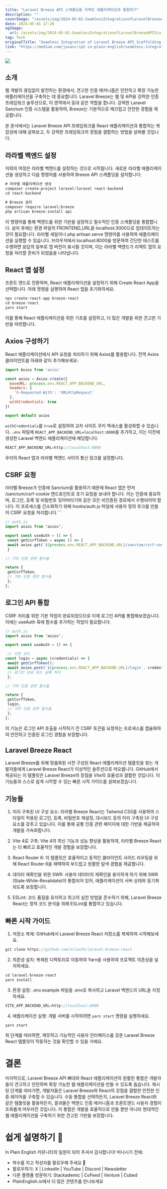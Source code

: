 ```yaml
---
title: "Laravel Breeze API 스캐폴딩을 리액트 애플리케이션과 통합하기"
description: ""
coverImage: "/assets/img/2024-05-01-SeamlessIntegrationofLaravelBreezeAPIScaffoldingwithReactApplications_0.png"
date: 2024-05-01 17:28
ogImage: 
  url: /assets/img/2024-05-01-SeamlessIntegrationofLaravelBreezeAPIScaffoldingwithReactApplications_0.png
tag: Tech
originalTitle: "Seamless Integration of Laravel Breeze API Scaffolding with React Applications"
link: "https://medium.com/javascript-in-plain-english/seamless-integration-of-laravel-breeze-api-scaffolding-with-react-applications-60ed4b672bf1"
---
```



<img src="/assets/img/2024-05-01-SeamlessIntegrationofLaravelBreezeAPIScaffoldingwithReactApplications_0.png" />

## 소개

웹 개발의 끊임없이 발전하는 환경에서, 견고한 인증 메커니즘은 안전하고 확장 가능한 애플리케이션을 구축하는 데 중요합니다. Laravel Breeze는 웹 및 API용 강력한 인증 프레임워크 솔루션으로, 이 영역에서 등대 같은 역할을 합니다. 강력한 Laravel Sanctum 인증 시스템을 활용하여, Breeze는 기본적으로 매끄럽고 안전한 경험을 제공합니다.

본 문서에서는 Laravel Breeze API 프레임워크를 React 애플리케이션과 통합하는 복잡성에 대해 살펴보고, 두 강력한 프레임워크의 장점을 결합하는 방법을 살펴볼 것입니다.

<div class="content-ad"></div>

## 라라벨 백엔드 설정

저희의 여정은 라라벨 백엔드를 설정하는 것으로 시작됩니다. 새로운 라라벨 애플리케이션을 생성하고 다음 명령어를 사용하여 Breeze API 스캐폴딩을 설치합니다:

```js
# 라라벨 애플리케이션 생성
composer create-project laravel/laravel react-backend
cd react-backend

# Breeze 설치
composer require laravel/breeze
php artisan breeze:install api
```

이 명령어를 통해 백엔드를 위한 기반을 설정하고 필수적인 인증 스캐폴딩을 통합합니다. 설치 후에는 환경 파일의 FRONTEND_URL을 localhost:3000으로 업데이트하는 것이 필요합니다. 라라벨 세일이나 php artisan serve 명령어를 사용하여 애플리케이션을 실행할 수 있습니다. 브라우저에서 localhost:8000을 방문하여 간단한 테스트를 수행하면 응답의 일부로 앱 버전이 표시될 것이며, 이는 라라벨 백엔드가 리액트 앱의 요청을 처리할 준비가 되었음을 나타냅니다.

<div class="content-ad"></div>

## React 앱 설정

프론트 엔드로 전환하며, React 애플리케이션을 설정하기 위해 Create React App을 선택합니다. 아래 명령을 실행하여 React 앱을 초기화하세요.

```js
npx create-react-app breeze-react
cd breeze-react
yarn start
```

이를 통해 React 애플리케이션을 위한 기초를 설정하고, 더 많은 개발을 위한 견고한 기반을 마련합니다.

<div class="content-ad"></div>

## Axios 구성하기

React 애플리케이션에서 API 요청을 처리하기 위해 Axios를 활용합니다. 전역 Axios 클라이언트를 아래와 같이 추가해보세요:

```js
import Axios from 'axios'

const axios = Axios.create({
  baseURL: process.env.REACT_APP_BACKEND_URL,
  headers: {
    'X-Requested-With': 'XMLHttpRequest'
  },
  withCredentials: true
})

export default axios
```

`withCredentials`를 `true`로 설정하여 교차 사이트 쿠키 액세스를 활성화할 수 있습니다. `.env` 파일에 `REACT_APP_BACKEND_URL=localhost:8000`을 추가하고, 이는 이전에 생성한 Laravel 백엔드 애플리케이션에 해당합니다.

<div class="content-ad"></div>

```js
REACT_APP_BACKEND_URL=http://localhost:8000
```

우리의 React 앱과 라라벨 백엔드 사이의 통신 링크를 설정합니다.

## CSRF 요청

라라벨 Breeze가 인증에 Sanctum을 활용하기 때문에 React 앱은 먼저 /sanctum/csrf-cookie 엔드포인트로 초기 요청을 보내야 합니다. 이는 인증에 중요하며, 로그인, 등록 및 비밀번호 잊어버리기와 같은 모든 비인증된 경로에서 수행되어야 합니다. 이 프로세스를 간소화하기 위해 hooks/auth.js 파일에 사용자 정의 후크를 만들어 CSRF 요청을 처리합니다.```

<div class="content-ad"></div>

```js
// auth.js
import axios from ‘axios’;

export const useAuth = () => {
 const getCsrfToken = async () => {
 await axios.get(`${process.env.REACT_APP_BACKEND_URL}/sanctum/csrf-cookie`);
 }

// 기타 인증 관련 함수들

return {
 getCsrfToken,
 // 기타 인증 관련 함수들
 };
};
```

## 로그인 API 통합

CSRF 처리를 위한 기본 작업이 완료되었으므로 이제 로그인 API를 통합해보겠습니다. 이에는 useAuth 훅에 함수를 추가하는 작업이 필요합니다:

```js
// auth.js
import axios from ‘axios’;

export const useAuth = () => {

 // 이전 코드
const login = async (credentials) => {
 await getCsrfToken();
 await axios.post(`${process.env.REACT_APP_BACKEND_URL}/login`, credentials);
 // 로그인 성공 또는 실패 처리
 };

// 기타 인증 관련 함수들

return {
 getCsrfToken,
 login,
 // 기타 인증 관련 함수들
 };
};
```

<div class="content-ad"></div>

이 기능은 로그인 API 호출을 시작하기 전 CSRF 토큰을 요청하는 프로세스를 캡슐화하여 안전하고 인증된 로그인 경험을 보장합니다.

## Laravel Breeze React

Laravel Breeze를 위해 맞춤화된 사전 구성된 React 애플리케이션 템플릿을 찾는 개발자들에게 Laravel Breeze React가 이상적인 솔루션으로 떠오릅니다. GitHub에서 제공되는 이 템플릿은 Laravel Breeze의 장점을 Vite의 효율성과 결합한 것입니다. 이 기능들과 스스로 쉽게 시작할 수 있는 빠른 시작 가이드를 살펴보겠습니다.

## 기능들

<div class="content-ad"></div>

1. 미리 구축된 UI 구성 요소: 라라벨 Breeze React는 Tailwind CSS를 사용하여 스타일이 적용된 로그인, 등록, 비밀번호 재설정, 대시보드 등의 미리 구축된 UI 구성 요소를 갖추고 있습니다. 이를 통해 공통 인증 관련 페이지에 대한 기반을 제공하여 개발을 가속화합니다.

2. Vite 4로 구축: Vite 4의 최신 기능과 성능 향상을 활용하여, 라라벨 Breeze React는 더 빠르고 효율적인 개발 경험을 보장합니다.

3. React Router 6: 이 템플릿은 효율적이고 동적인 클라이언트 사이드 라우팅을 위해 React Router 6을 채택하여 부드럽고 원활한 탐색 경험을 제공합니다.

4. 데이터 재확인을 위한 SWR: 사용자 데이터의 재확인을 용이하게 하기 위해 SWR (Stale-While-Revalidate)이 통합되어 있어, 애플리케이션이 서버 상태와 동기화되도록 보장합니다.

<div class="content-ad"></div>

5. ESLint: 코드 품질을 유지하고 최고의 실천 방법을 준수하기 위해, Laravel Breeze React는 정적 코드 분석을 위해 ESLint를 통합하고 있습니다.

## 빠른 시작 가이드

1. 저장소 복제: GitHub에서 Laravel Breeze React 저장소를 복제하여 시작해보세요.

```js
git clone https://github.com/nilanth/laravel-breeze-react
```

<div class="content-ad"></div>

2. 의존성 설치: 복제된 디렉토리로 이동하여 Yarn을 사용하여 프로젝트 의존성을 설치하세요.

```js
cd laravel-breeze-react
yarn install
```

3. 환경 설정: .env.example 파일을 .env로 복사하고 Laravel 백엔드의 URL을 지정하세요.

```js
VITE_APP_BACKEND_URL=http://localhost:8000
```

<div class="content-ad"></div>

4. 애플리케이션 실행: 개발 서버를 시작하려면 `yarn start` 명령을 실행하세요.

```js
yarn start
```

위 단계를 따라하면, 깨끗하고 기능적인 사용자 인터페이스를 갖춘 Laravel Breeze React 템플릿이 작동하는 것을 확인할 수 있을 거에요.

# 결론

<div class="content-ad"></div>

마지막으로, Laravel Breeze API 뼈대와 React 애플리케이션의 원활한 통합은 개발자들이 견고하고 안전하며 확장 가능한 웹 애플리케이션을 만들 수 있도록 돕습니다. 제시된 단계를 따라가면, 개발자들은 Laravel Breeze와 React의 강점을 결합한 안전한 인증 레이어를 구축할 수 있습니다. 수동 통합을 선택하든지, Laravel Breeze React와 같은 템플릿을 활용하든지, 결과물은 백엔드 인증 메커니즘과 프론트엔드 사용자 경험이 조화롭게 어우러진 것입니다. 이 통합은 개발을 효율적으로 만들 뿐만 아니라 현대적인 웹 애플리케이션을 구축하기 위한 견고한 기반을 보장합니다.

# 쉽게 설명하기 🚀

In Plain English 커뮤니티의 일원이 되어 주셔서 감사합니다! 떠나시기 전에:

- 박수를 치고 작성자를 팔로우해 주세요 👏️
- 팔로우하기: X | LinkedIn | YouTube | Discord | Newsletter
- 다른 플랫폼 방문하기: Stackademic | CoFeed | Venture | Cubed
- PlainEnglish.io에서 더 많은 콘텐츠를 만나보세요